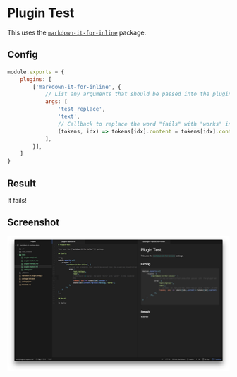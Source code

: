 # Plugin Test

This uses the [`markdown-it-for-inline`](https://github.com/markdown-it/markdown-it-for-inline) package.

## Config

```js
module.exports = {
    plugins: [
        ['markdown-it-for-inline', {
            // List any arguments that should be passed into the plugin on insantiation
            args: [
                'test_replace',
                'text',
                // Callback to replace the word "fails" with "works" in the rendered HTML
                (tokens, idx) => tokens[idx].content = tokens[idx].content.replace(/fails/g, 'works'),
            ],
        }],
    ]
}
```

## Result

It fails!

## Screenshot

![inline](../.github/inline.jpg)